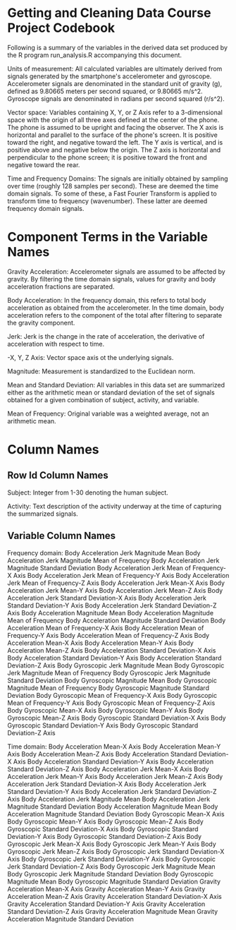 # Getting and Cleaning Data Course Project Codebook

Following is a summary of the variables in the derived data set produced by 
the R program run_analysis.R accompanying this document.

Units of measurement:
All calculated variables are ultimately derived from signals generated by the 
smartphone's accelerometer and gyroscope. Accelerometer signals are denominated 
in the standard unit of gravity (g), defined as 9.80665 meters per second squared, or 9.80665 m/s^2. Gyroscope signals are denominated in radians per second squared (r/s^2).

Vector space:
Variables containing X, Y, or Z Axis refer to a 3-dimensional space with the 
origin of all three axes defined at the center of the phone. The phone is 
assumed to be upright and facing the observer. The X axis is horizontal and
parallel to the surface of the phone's screen. It is positive toward the right,
and negative toward the left. The Y axis is vertical, and is positive above and 
negative below the origin. The Z axis is horizontal and perpendicular to the 
phone screen; it is positive toward the front and negative toward the rear.

Time and Frequency Domains:
The signals are initially obtained by sampling over time (roughly 128 samples per second). These are deemed the time domain signals. To some of these, a Fast Fourier Transform is applied to transform time to frequency (wavenumber). These latter are deemed frequency domain signals.

Component Terms in the Variable Names
=====================================

Gravity Acceleration:
Accelerometer signals are assumed to be affected by gravity. By filtering the 
time domain signals, values for gravity and body acceleration fractions are 
separated.

Body Acceleration: 
In the frequency domain, this refers to total body acceleration as obtained from 
the accelerometer. In the time domain, body acceleration refers to the component 
of the total after filtering to separate the gravity component.

Jerk:
Jerk is the change in the rate of acceleration, the derivative of acceleration with respect to time.

-X, Y, Z Axis:
Vector space axis ot the underlying signals.

Magnitude:
Measurement is standardized to the Euclidean norm.

Mean and Standard Deviation:
All variables in this data set are summarized either as the arithmetic mean or 
standard deviation of the set of signals obtained for a given combination of
subject, activity, and variable.

Mean of Frequency:
Original variable was a weighted average, not an arithmetic mean.

Column Names
============

Row Id Column Names
-------------------

Subject: Integer from 1-30 denoting the human subject.

Activity:
Text description of the activity underway at the time of capturing the summarized signals.

Variable Column Names
---------------------
Frequency domain: 
Body Acceleration Jerk Magnitude Mean
Body Acceleration Jerk Magnitude Mean of Frequency
Body Acceleration Jerk Magnitude Standard Deviation
Body Acceleration Jerk Mean of Frequency-X Axis
Body Acceleration Jerk Mean of Frequency-Y Axis
Body Acceleration Jerk Mean of Frequency-Z Axis
Body Acceleration Jerk Mean-X Axis
Body Acceleration Jerk Mean-Y Axis
Body Acceleration Jerk Mean-Z Axis
Body Acceleration Jerk Standard Deviation-X Axis
Body Acceleration Jerk Standard Deviation-Y Axis
Body Acceleration Jerk Standard Deviation-Z Axis
Body Acceleration Magnitude Mean
Body Acceleration Magnitude Mean of Frequency
Body Acceleration Magnitude Standard Deviation
Body Acceleration Mean of Frequency-X Axis
Body Acceleration Mean of Frequency-Y Axis
Body Acceleration Mean of Frequency-Z Axis
Body Acceleration Mean-X Axis
Body Acceleration Mean-Y Axis
Body Acceleration Mean-Z Axis
Body Acceleration Standard Deviation-X Axis
Body Acceleration Standard Deviation-Y Axis
Body Acceleration Standard Deviation-Z Axis
Body Gyroscopic Jerk Magnitude Mean
Body Gyroscopic Jerk Magnitude Mean of Frequency
Body Gyroscopic Jerk Magnitude Standard Deviation
Body Gyroscopic Magnitude Mean
Body Gyroscopic Magnitude Mean of Frequency
Body Gyroscopic Magnitude Standard Deviation
Body Gyroscopic Mean of Frequency-X Axis
Body Gyroscopic Mean of Frequency-Y Axis
Body Gyroscopic Mean of Frequency-Z Axis
Body Gyroscopic Mean-X Axis
Body Gyroscopic Mean-Y Axis
Body Gyroscopic Mean-Z Axis
Body Gyroscopic Standard Deviation-X Axis
Body Gyroscopic Standard Deviation-Y Axis
Body Gyroscopic Standard Deviation-Z Axis

Time domain:
Body Acceleration  Mean-X Axis
Body Acceleration  Mean-Y Axis
Body Acceleration  Mean-Z Axis
Body Acceleration  Standard Deviation-X Axis
Body Acceleration  Standard Deviation-Y Axis
Body Acceleration  Standard Deviation-Z Axis
Body Acceleration Jerk  Mean-X Axis
Body Acceleration Jerk  Mean-Y Axis
Body Acceleration Jerk  Mean-Z Axis
Body Acceleration Jerk  Standard Deviation-X Axis
Body Acceleration Jerk  Standard Deviation-Y Axis
Body Acceleration Jerk  Standard Deviation-Z Axis
Body Acceleration Jerk Magnitude  Mean
Body Acceleration Jerk Magnitude  Standard Deviation
Body Acceleration Magnitude  Mean
Body Acceleration Magnitude  Standard Deviation
Body Gyroscopic  Mean-X Axis
Body Gyroscopic  Mean-Y Axis
Body Gyroscopic  Mean-Z Axis
Body Gyroscopic  Standard Deviation-X Axis
Body Gyroscopic  Standard Deviation-Y Axis
Body Gyroscopic  Standard Deviation-Z Axis
Body Gyroscopic Jerk  Mean-X Axis
Body Gyroscopic Jerk  Mean-Y Axis
Body Gyroscopic Jerk  Mean-Z Axis
Body Gyroscopic Jerk  Standard Deviation-X Axis
Body Gyroscopic Jerk  Standard Deviation-Y Axis
Body Gyroscopic Jerk  Standard Deviation-Z Axis
Body Gyroscopic Jerk Magnitude  Mean
Body Gyroscopic Jerk Magnitude  Standard Deviation
Body Gyroscopic Magnitude  Mean
Body Gyroscopic Magnitude  Standard Deviation
Gravity Acceleration  Mean-X Axis
Gravity Acceleration  Mean-Y Axis
Gravity Acceleration  Mean-Z Axis
Gravity Acceleration  Standard Deviation-X Axis
Gravity Acceleration  Standard Deviation-Y Axis
Gravity Acceleration  Standard Deviation-Z Axis
Gravity Acceleration Magnitude  Mean
Gravity Acceleration Magnitude  Standard Deviation
